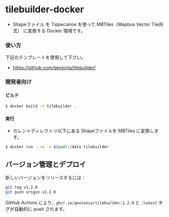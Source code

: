 # tilebuilder-docker

- Shapeファイル を Tippecanoe を使って MBTiles（Mapbox Vector Tile形式） に変換する Docker 環境です。  

### 使い方

下記のテンプレートを使用して下さい。
- https://github.com/geolonia/tilebuilder/

### 開発者向け

#### ビルド

```bash
$ docker build -t tilebuilder .
```

#### 実行

- カレントディレクトリ以下にある Shapeファイルを MBTiles に変換します。

```bash
$ docker run --rm -v $(pwd):/data tilebuilder
```

## バージョン管理とデプロイ

新しいバージョンをリリースするには：

```bash
git tag v1.2.0
git push origin v1.2.0
```

GitHub Actions により、`ghcr.io/geolonia/tilebuilder:1.2.0` と `:latest` タグが自動的に push されます。
